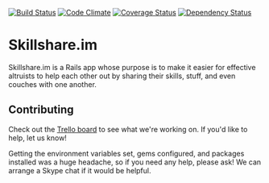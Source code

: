 [![Build Status](https://travis-ci.org/patbl/Skillshare.im.png?branch=master)](https://travis-ci.org/patbl/Skillshare.im)
[![Code Climate](https://codeclimate.com/github/patbl/Skillshare.im.png)](https://codeclimate.com/github/patbl/Skillshare.im)
[![Coverage Status](https://coveralls.io/repos/patbl/Skillshare.im/badge.png?branch=master)](https://coveralls.io/r/patbl/Skillshare.im?branch=master)
[![Dependency Status](https://gemnasium.com/patbl/Skillshare.im.png)](https://gemnasium.com/patbl/Skillshare.im)

# Skillshare.im

Skillshare.im is a Rails app whose purpose is to make it easier for
effective altruists to help each other out by sharing their skills,
stuff, and even couches with one another.

## Contributing

Check out the [Trello board](https://trello.com/b/3ULaf1Ob/sharing-app)
to see what we're working on. If you'd like to help, let us know!

Getting the environment variables set, gems configured, and packages
installed was a huge headache, so if you need any help, please ask! We
can arrange a Skype chat if it would be helpful.
